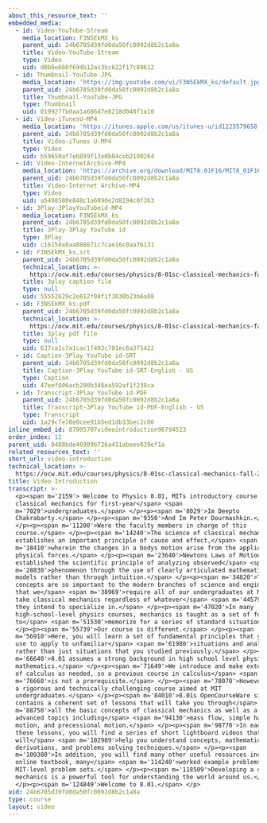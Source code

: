 ```yaml
---
about_this_resource_text: ''
embedded_media:
  - id: Video-YouTube-Stream
    media_location: F3N5EkMX_ks
    parent_uid: 24b6705d39fd0da50fc0092d8b2c1a8a
    title: Video-YouTube-Stream
    type: Video
    uid: d0b6e660f694b12ac3bc622f17c89612
  - id: Thumbnail-YouTube-JPG
    media_location: 'https://img.youtube.com/vi/F3N5EkMX_ks/default.jpg'
    parent_uid: 24b6705d39fd0da50fc0092d8b2c1a8a
    title: Thumbnail-YouTube-JPG
    type: Thumbnail
    uid: 019927fb0aa1a686d7e8218d048f1a10
  - id: Video-iTunesU-MP4
    media_location: 'https://itunes.apple.com/us/itunes-u/id1223579658'
    parent_uid: 24b6705d39fd0da50fc0092d8b2c1a8a
    title: Video-iTunes U-MP4
    type: Video
    uid: b59650af7eb899f13e0b84ceb2190264
  - id: Video-InternetArchive-MP4
    media_location: 'https://archive.org/download/MIT8.01F16/MIT8_01F16_Intro_300k.mp4'
    parent_uid: 24b6705d39fd0da50fc0092d8b2c1a8a
    title: Video-Internet Archive-MP4
    type: Video
    uid: a5498500e848c1a6090e2d8194c0f3b3
  - id: 3Play-3PlayYouTubeid-MP4
    media_location: F3N5EkMX_ks
    parent_uid: 24b6705d39fd0da50fc0092d8b2c1a8a
    title: 3Play-3Play YouTube id
    type: 3Play
    uid: c16158e8aa888671c7cae16c0aa76131
  - id: F3N5EkMX_ks.srt
    parent_uid: 24b6705d39fd0da50fc0092d8b2c1a8a
    technical_location: >-
      https://ocw.mit.edu/courses/physics/8-01sc-classical-mechanics-fall-2016/syllabus/video-introduction/F3N5EkMX_ks.srt
    title: 3play caption file
    type: null
    uid: 55552629c2e012f08f1f3030b23b6a88
  - id: F3N5EkMX_ks.pdf
    parent_uid: 24b6705d39fd0da50fc0092d8b2c1a8a
    technical_location: >-
      https://ocw.mit.edu/courses/physics/8-01sc-classical-mechanics-fall-2016/syllabus/video-introduction/F3N5EkMX_ks.pdf
    title: 3play pdf file
    type: null
    uid: 637ca1c7a1cac1f493c781ec6a3f5422
  - id: Caption-3Play YouTube id-SRT
    parent_uid: 24b6705d39fd0da50fc0092d8b2c1a8a
    title: Caption-3Play YouTube id-SRT-English - US
    type: Caption
    uid: 47eef806acb290b348ea592af1f238ca
  - id: Transcript-3Play YouTube id-PDF
    parent_uid: 24b6705d39fd0da50fc0092d8b2c1a8a
    title: Transcript-3Play YouTube id-PDF-English - US
    type: Transcript
    uid: 1a29cfe70e0cee91b5ed1db33bec2c06
inline_embed_id: 87905707videointroduction96794523
order_index: 12
parent_uid: 8488bde46909b726a411abeee039ef1a
related_resources_text: ''
short_url: video-introduction
technical_location: >-
  https://ocw.mit.edu/courses/physics/8-01sc-classical-mechanics-fall-2016/syllabus/video-introduction
title: Video Introduction
transcript: >-
  <p><span m='2159'> Welcome to Physics 8.01, MITs introductory course in
  classical mechanics for first-year</span> <span
  m='7029'>undergraduates.</span> </p><p><span m='8029'>Im Deepto
  Chakrabarty.</span> </p><p><span m='9350'>And Im Peter Dourmashkin.</span>
  </p><p><span m='11200'>Were the faculty members in charge of this
  course.</span> </p><p><span m='14240'>The science of classical mechanics
  establishes an important principle of cause and effect,</span> <span
  m='18410'>wherein the changes in a bodys motion arise from the application of
  physical forces.</span> </p><p><span m='23640'>Newtons Laws of Motion
  established the scientific principle of analyzing observed</span> <span
  m='28830'>phenomenon through the use of clearly articulated mathematical
  models rather than through intuition.</span> </p><p><span m='34820'>These
  concepts are so important to the modern branches of science and engineering
  that we</span> <span m='38969'>require all of our undergraduates at MIT to
  take classical mechanics regardless of whatever</span> <span m='44579'>course
  they intend to specialize in.</span> </p><p><span m='47020'>In many
  high-school-level physics courses, mechanics is taught as a set of formulas
  to</span> <span m='51530'>memorize for a series of standard situations.</span>
  </p><p><span m='55739'>Our course is different.</span> </p><p><span
  m='56910'>Here, you will learn a set of fundamental principles that you can
  use to apply to unfamiliar</span> <span m='61980'>situations and analyze them
  rather than just situations that you studied previously.</span> </p><p><span
  m='66640'>8.01 assumes a strong background in high school level physics and
  mathematics.</span> </p><p><span m='71649'>We introduce and make extensive use
  of calculus as needed, so a previous course in calculus</span> <span
  m='76660'>is not a prerequisite.</span> </p><p><span m='78070'>However, it is
  a rigorous and technically challenging course aimed at MIT
  undergraduates.</span> </p><p><span m='84010'>8.01s OpenCourseWare site
  contains a coherent set of lessons that will take you through</span> <span
  m='88750'>all the basic concepts of classical mechanics as well as a set of
  advanced topics including</span> <span m='94130'>mass flow, simple harmonic
  motion, and precessional motion.</span> </p><p><span m='98770'>In each of
  these lessons, you will find a series of short lightboard videos that
  will</span> <span m='102989'>help you understand concepts, mathematical
  derivations, and problems solving techniques.</span> </p><p><span
  m='109380'>In addition, you will find many other useful resources including an
  online textbook, many</span> <span m='114240'>worked example problems, and
  MIT-level problem sets.</span> </p><p><span m='118509'>Developing a command of
  mechanics is a powerful tool for understanding the world around us.</span>
  </p><p><span m='124849'>Welcome to 8.01.</span> </p>
uid: 24b6705d39fd0da50fc0092d8b2c1a8a
type: course
layout: video
---
```

